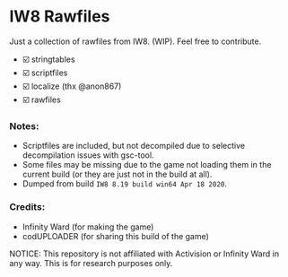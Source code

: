 # IW8 Rawfiles

Just a collection of rawfiles from IW8. (WIP). Feel free to contribute.

* ☑️ stringtables
* ☑️ scriptfiles
* ☑️ localize (thx @anon867)
* ☑️ rawfiles

### Notes:
* Scriptfiles are included, but not decompiled due to selective decompilation issues with gsc-tool.
* Some files may be missing due to the game not loading them in the current build (or they are just not in the build at all).
* Dumped from build `IW8 8.19 build win64 Apr 18 2020`.

### Credits:
* Infinity Ward (for making the game)
* codUPLOADER (for sharing this build of the game)

NOTICE: This repository is not affiliated with Activision or Infinity Ward in any way. This is for research purposes only.